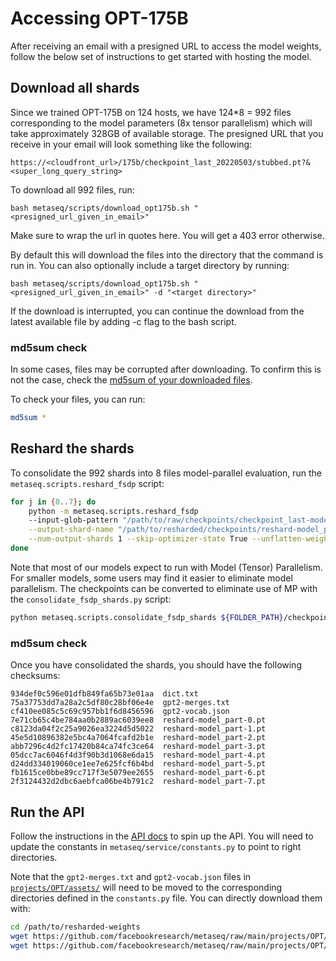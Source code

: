 # Accessing OPT-175B

After receiving an email with a presigned URL to access the model weights, follow the below set of instructions to get started with hosting the model.

## Download all shards
Since we trained OPT-175B on 124 hosts, we have 124\*8 = 992 files corresponding to the model parameters (8x tensor parallelism) which will take approximately 328GB of available storage. The presigned URL that you receive in your email will look something like the following:

```
https://<cloudfront_url>/175b/checkpoint_last_20220503/stubbed.pt?&<super_long_query_string>
```

To download all 992 files, run:
```
bash metaseq/scripts/download_opt175b.sh "<presigned_url_given_in_email>"
```

Make sure to wrap the url in quotes here.  You will get a 403 error otherwise.

By default this will download the files into the directory that the command is run in. You can also optionally include a target directory by running:

```
bash metaseq/scripts/download_opt175b.sh "<presigned_url_given_in_email>" -d "<target directory>"
```
If the download is interrupted, you can continue the download from the latest available file by adding -c flag to the bash script.

### md5sum check
In some cases, files may be corrupted after downloading.  To confirm this is not the case, check the [md5sum of your downloaded files](./assets/opt175b_md5sum_shards.csv).

To check your files, you can run:
```bash
md5sum *
```

## Reshard the shards
To consolidate the 992 shards into 8 files model-parallel evaluation, run the `metaseq.scripts.reshard_fsdp` script:
```bash
for j in {0..7}; do
    python -m metaseq.scripts.reshard_fsdp
    --input-glob-pattern "/path/to/raw/checkpoints/checkpoint_last-model_part-$j-shard*.pt" \
    --output-shard-name "/path/to/resharded/checkpoints/reshard-model_part-$j.pt" \
    --num-output-shards 1 --skip-optimizer-state True --unflatten-weights True
done
```
Note that most of our models expect to run with Model (Tensor) Parallelism. For smaller models, some
users may find it easier to eliminate model parallelism. The checkpoints can be converted
to eliminate use of MP with the `consolidate_fsdp_shards.py` script:

```bash
python metaseq.scripts.consolidate_fsdp_shards ${FOLDER_PATH}/checkpoint_last --new-arch-name transformer_lm_gpt --save-prefix ${FOLDER_PATH}/consolidated
```

### md5sum check
Once you have consolidated the shards, you should have the following checksums:
```
934def0c596e01dfb849fa65b73e01aa  dict.txt
75a37753dd7a28a2c5df80c28bf06e4e  gpt2-merges.txt
cf410ee085c5c69c957bb1f6d8456596  gpt2-vocab.json
7e71cb65c4be784aa0b2889ac6039ee8  reshard-model_part-0.pt
c8123da04f2c25a9026ea3224d5d5022  reshard-model_part-1.pt
45e5d10896382e5bc4a7064fcafd2b1e  reshard-model_part-2.pt
abb7296c4d2fc17420b84ca74fc3ce64  reshard-model_part-3.pt
05dcc7ac6046f4d3f90b3d1068e6da15  reshard-model_part-4.pt
d24dd334019060ce1ee7e625fcf6b4bd  reshard-model_part-5.pt
fb1615ce0bbe89cc717f3e5079ee2655  reshard-model_part-6.pt
2f3124432d2dbc6aebfca06be4b791c2  reshard-model_part-7.pt
```


## Run the API
Follow the instructions in the [API docs](../../docs/api.md) to spin up the API.  You will need to update the constants in `metaseq/service/constants.py` to point to right directories.

Note that the `gpt2-merges.txt` and `gpt2-vocab.json` files in [`projects/OPT/assets/`](/projects/OPT/assets) will need to be moved to the corresponding directories defined in the `constants.py` file. You can directly download them with:

```bash
cd /path/to/resharded-weights
wget https://github.com/facebookresearch/metaseq/raw/main/projects/OPT/assets/gpt2-merges.txt
wget https://github.com/facebookresearch/metaseq/raw/main/projects/OPT/assets/gpt2-vocab.json
```
